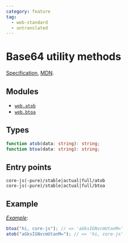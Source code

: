 ```yaml
---
category: feature
tag:
  - web-standard
  - untranslated
---
```


# Base64 utility methods

[Specification](https://html.spec.whatwg.org/multipage/webappapis.html#atob), [MDN](https://developer.mozilla.org/en-US/docs/Glossary/Base64).

## Modules

- [`web.atob`](https://github.com/zloirock/core-js/blob/master/packages/core-js/modules/web.atob.js)
- [`web.btoa`](https://github.com/zloirock/core-js/blob/master/packages/core-js/modules/web.btoa.js)

## Types

```ts
function atob(data: string): string;
function btoa(data: string): string;
```

## Entry points

```
core-js(-pure)/stable|actual|full/atob
core-js(-pure)/stable|actual|full/btoa
```

## Example

[_Example_](https://is.gd/4Nxmzn):

```js
btoa("hi, core-js"); // => 'aGksIGNvcmUtanM='
atob("aGksIGNvcmUtanM="); // => 'hi, core-js'
```
